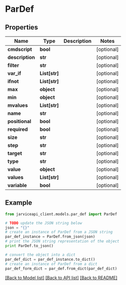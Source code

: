 # ParDef


## Properties
Name | Type | Description | Notes
------------ | ------------- | ------------- | -------------
**cmdscript** | **bool** |  | [optional] 
**description** | **str** |  | [optional] 
**filter** | **str** |  | [optional] 
**var_if** | **List[str]** |  | [optional] 
**ifnot** | **List[str]** |  | [optional] 
**max** | **object** |  | [optional] 
**min** | **object** |  | [optional] 
**mvalues** | **List[str]** |  | [optional] 
**name** | **str** |  | [optional] 
**positional** | **bool** |  | [optional] 
**required** | **bool** |  | [optional] 
**size** | **str** |  | [optional] 
**step** | **str** |  | [optional] 
**target** | **str** |  | [optional] 
**type** | **str** |  | [optional] 
**value** | **object** |  | [optional] 
**values** | **List[str]** |  | [optional] 
**variable** | **bool** |  | [optional] 

## Example

```python
from jarviceapi_client.models.par_def import ParDef

# TODO update the JSON string below
json = "{}"
# create an instance of ParDef from a JSON string
par_def_instance = ParDef.from_json(json)
# print the JSON string representation of the object
print ParDef.to_json()

# convert the object into a dict
par_def_dict = par_def_instance.to_dict()
# create an instance of ParDef from a dict
par_def_form_dict = par_def.from_dict(par_def_dict)
```
[[Back to Model list]](../README.md#documentation-for-models) [[Back to API list]](../README.md#documentation-for-api-endpoints) [[Back to README]](../README.md)


